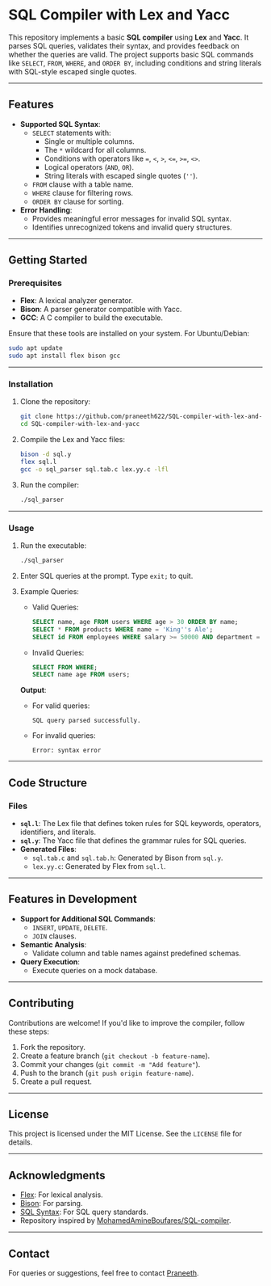 # SQL Compiler with Lex and Yacc

This repository implements a basic **SQL compiler** using **Lex** and **Yacc**. It parses SQL queries, validates their syntax, and provides feedback on whether the queries are valid. The project supports basic SQL commands like `SELECT`, `FROM`, `WHERE`, and `ORDER BY`, including conditions and string literals with SQL-style escaped single quotes.

---

## **Features**

- **Supported SQL Syntax**:
  - `SELECT` statements with:
    - Single or multiple columns.
    - The `*` wildcard for all columns.
    - Conditions with operators like `=`, `<`, `>`, `<=`, `>=`, `<>`.
    - Logical operators (`AND`, `OR`).
    - String literals with escaped single quotes (`''`).
  - `FROM` clause with a table name.
  - `WHERE` clause for filtering rows.
  - `ORDER BY` clause for sorting.
- **Error Handling**:
  - Provides meaningful error messages for invalid SQL syntax.
  - Identifies unrecognized tokens and invalid query structures.

---

## **Getting Started**

### **Prerequisites**

- **Flex**: A lexical analyzer generator.
- **Bison**: A parser generator compatible with Yacc.
- **GCC**: A C compiler to build the executable.

Ensure that these tools are installed on your system. For Ubuntu/Debian:

```bash
sudo apt update
sudo apt install flex bison gcc
```

---

### **Installation**

1. Clone the repository:

   ```bash
   git clone https://github.com/praneeth622/SQL-compiler-with-lex-and-yacc.git
   cd SQL-compiler-with-lex-and-yacc
   ```

2. Compile the Lex and Yacc files:

   ```bash
   bison -d sql.y
   flex sql.l
   gcc -o sql_parser sql.tab.c lex.yy.c -lfl
   ```

3. Run the compiler:

   ```bash
   ./sql_parser
   ```

---

### **Usage**

1. Run the executable:

   ```bash
   ./sql_parser
   ```

2. Enter SQL queries at the prompt. Type `exit;` to quit.

3. Example Queries:

   - Valid Queries:
     ```sql
     SELECT name, age FROM users WHERE age > 30 ORDER BY name;
     SELECT * FROM products WHERE name = 'King''s Ale';
     SELECT id FROM employees WHERE salary >= 50000 AND department = 'Sales';
     ```

   - Invalid Queries:
     ```sql
     SELECT FROM WHERE;
     SELECT name age FROM users;
     ```

   **Output**:
   - For valid queries:
     ```
     SQL query parsed successfully.
     ```
   - For invalid queries:
     ```
     Error: syntax error
     ```

---

## **Code Structure**

### **Files**

- **`sql.l`**: The Lex file that defines token rules for SQL keywords, operators, identifiers, and literals.
- **`sql.y`**: The Yacc file that defines the grammar rules for SQL queries.
- **Generated Files**:
  - `sql.tab.c` and `sql.tab.h`: Generated by Bison from `sql.y`.
  - `lex.yy.c`: Generated by Flex from `sql.l`.

---

## **Features in Development**

- **Support for Additional SQL Commands**:
  - `INSERT`, `UPDATE`, `DELETE`.
  - `JOIN` clauses.
- **Semantic Analysis**:
  - Validate column and table names against predefined schemas.
- **Query Execution**:
  - Execute queries on a mock database.

---

## **Contributing**

Contributions are welcome! If you'd like to improve the compiler, follow these steps:

1. Fork the repository.
2. Create a feature branch (`git checkout -b feature-name`).
3. Commit your changes (`git commit -m "Add feature"`).
4. Push to the branch (`git push origin feature-name`).
5. Create a pull request.

---

## **License**

This project is licensed under the MIT License. See the `LICENSE` file for details.

---

## **Acknowledgments**

- [Flex](https://westes.github.io/flex/manual/): For lexical analysis.
- [Bison](https://www.gnu.org/software/bison/): For parsing.
- [SQL Syntax](https://en.wikipedia.org/wiki/SQL_syntax): For SQL query standards.
- Repository inspired by [MohamedAmineBoufares/SQL-compiler](https://github.com/MohamedAmineBoufares/SQL-compiler).

---

## **Contact**

For queries or suggestions, feel free to contact [Praneeth](https://github.com/praneeth622).
